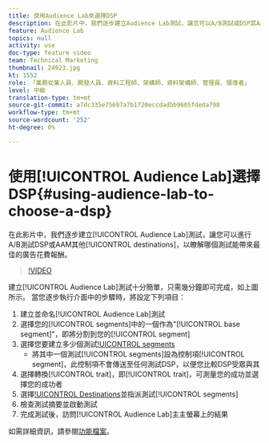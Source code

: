 ```yaml
---
title: 使用Audience Lab來選擇DSP
description: 在此影片中，我們逐步建立Audience Lab測試，讓您可以A/B測試或DSP其AAM他目的地，瞭解哪個目的地能帶來最佳廣告投入報酬。
feature: Audience Lab
topics: null
activity: use
doc-type: feature video
team: Technical Marketing
thumbnail: 24923.jpg
kt: 1552
role: 「業務從業人員、開發人員、資料工程師、架構師、資料架構師、管理員、領導者」
level: 中級
translation-type: tm+mt
source-git-commit: a7dc335e75697a7b1720eccdadbb9605fdeda798
workflow-type: tm+mt
source-wordcount: '252'
ht-degree: 0%

---
```



# 使用[!UICONTROL Audience Lab]選擇DSP{#using-audience-lab-to-choose-a-dsp}

在此影片中，我們逐步建立[!UICONTROL Audience Lab]測試，讓您可以進行A/B測試DSP或AAM其他[!UICONTROL destinations]，以瞭解哪個測試能帶來最佳的廣告花費報酬。

>[!VIDEO](https://video.tv.adobe.com/v/24923/?quality=12)

建立[!UICONTROL Audience Lab]測試十分簡單，只需幾分鐘即可完成，如上圖所示。 當您逐步執行介面中的步驟時，將設定下列項目：

1. 建立並命名[!UICONTROL Audience Lab]測試
1. 選擇您的[!UICONTROL segments]中的一個作為&quot;[!UICONTROL base segment]&quot;，即將分割到您的[!UICONTROL segment]
1. 選擇您要建立多少個測試[!UICONTROL segments](您要DSP測試多少個？)
   * 將其中一個測試[!UICONTROL segments]設為控制項[!UICONTROL segment]，此控制項不會傳送至任何測試DSP，以便您比較DSP受眾與其
1. 選擇轉換[!UICONTROL trait]，即[!UICONTROL trait]，可測量您的成功並選擇您的成功者
1. 選擇[!UICONTROL Destinations](即DSP)並指派測試[!UICONTROL segments]
1. 檢查測試摘要並啟動測試
1. 完成測試後，訪問[!UICONTROL Audience Lab]主主螢幕上的結果

如需詳細資訊，請參閱[功能檔案](https://marketing.adobe.com/resources/help/en_US/aam/audience-lab.html)。